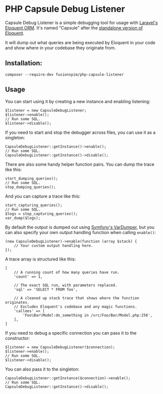 # PHP Capsule Debug Listener

Capsule Debug Listener is a simple debugging tool for usage with [Laravel's Eloquent ORM](https://laravel.com/docs/master/eloquent). It's named "Capsule" after the [standalone version of Eloquent](https://github.com/illuminate/database). 

It will dump out what queries are being executed by Eloquent in your code and show where in your codebase they originate from.

## Installation:

`composer --require-dev fusionspim/php-capsule-listener`

## Usage

You can start using it by creating a new instance and enabling listening: 
```
$listener = new CapsuleDebugListener;
$listener->enable();
// Run some SQL.
$listener->disable();
```

If you need to start and stop the debugger across files, you can use it as a singleton:
```
CapsuleDebugListener::getInstance()->enable();
// Run some SQL.
CapsuleDebugListener::getInstance()->disable();
```

There are also some handy helper function pairs. You can dump the trace like this:  
```
start_dumping_queries();
// Run some SQL.
stop_dumping_queries();
```

And you can capture a trace like this:
```
start_capturing_queries();
// Run some SQL.
$logs = stop_capturing_queries();
var_dump($logs);
```

By default the output is dumped out using [Symfony's VarDumper](https://symfony.com/doc/current/components/var_dumper.html), but you can also specify your own output handling function when calling `enable()`:
```
(new CapsuleDebugListener)->enable(function (array $stack) {
    // Your custom output handling here.
});
```

A trace array is structured like this:
```
[
    // A running count of how many queries have run.
    'count' => 1,
                        
    // The exact SQL run, with parameters replaced.
    'sql' => 'SELECT * FROM foo', 
    
    // A cleaned up stack trace that shows where the function originates.
    // Excludes Eloquent's codebase and any magic functions.
    'callees' => [
        'Foo\Bar\Model:do_something in /src/Foo/Bar/Model.php:256',
    ],
]
```

If you need to debug a specific connection you can pass it to the constructor:
```
$listener = new CapsuleDebugListener($connection);
$listener->enable();
// Run some SQL.
$listener->disable();
```

You can also pass it to the singleton:
```
CapsuleDebugListener::getInstance($connection)->enable();
// Run some SQL.
CapsuleDebugListener::getInstance()->disable();
```
